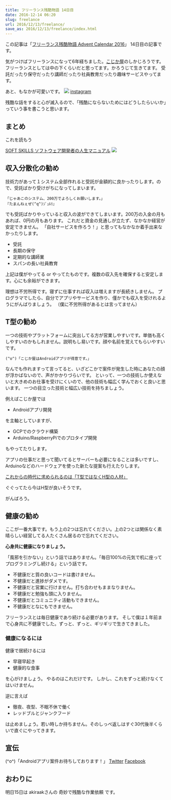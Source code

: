 ```yaml
---
title: フリーランス残酷物語 14日目
date: 2016-12-14 06:20
slug: freelance
url: 2016/12/13/freelance/
save_as: 2016/12/13/freelance/index.html
---
```

この記事は「[フリーランス残酷物語 Advent Calendar 2016](http://qiita.com/advent-calendar/2016/free_zankoku)」 14日目の記事です。

気がつけばフリーランスになって6年経ちました。[こじか屋](https://www.facebook.com/KojikayaShikajiro/?fref=ts)のしかじろうです。
フリーランスとしては中の下くらいだと思ってます。かろうじて生きてます。
受託だったり保守だったり講師だったり社員教育だったり趣味サービスやってます。

あと、もなかが可愛いです。
![](/assets/monaka.jpg)
[instagram](https://www.instagram.com/monakoala/)

残酷な話をすると心が滅入るので、「残酷にならないためにはどうしたらいいか」っていう事を書こうと思います。

## まとめ
これを読もう

[SOFT SKILLS ソフトウェア開発者の人生マニュアル](http://amzn.to/2hnFtq5)
<a href="https://www.amazon.co.jp/gp/product/4822251551//ref=as_li_ss_il?ie=UTF8&linkCode=li2&tag=shikajiro-22&linkId=9dff9daa5902a1e5f8805c9af7b79fdd" target="_blank"><img border="0" src="//ws-fe.amazon-adsystem.com/widgets/q?_encoding=UTF8&ASIN=4822251551&Format=_SL160_&ID=AsinImage&MarketPlace=JP&ServiceVersion=20070822&WS=1&tag=shikajiro-22" ></a><img src="https://ir-jp.amazon-adsystem.com/e/ir?t=shikajiro-22&l=li2&o=9&a=4822251551" width="1" height="1" border="0" alt="" style="border:none !important; margin:0px !important;" />

## 収入分散化の勧め
技術力があって１システム全部作れると受託が金額的に良かったりします。ので、受託ばかり受けがちになってしまいます。

```
「じゃあこのシステム、200万でよろしくお願いします。」
『たまんねぇぜ(^q^)ｼﾞｭﾙﾘ』
```

でも受託ばかりやっていると収入の波ができてしまいます。200万の入金の月もあれば、0円の月もあります。
これだと資金の見通しが立たず、なかなか経営が安定できません。
「自社サービスを作ろう！」と思ってもなかなか着手出来なかったりします。

* 受託
* 長期の保守
* 定期的な講師業
* スパンの長い社員教育

上記は僕がやってる or やってたものです。複数の収入先を確保すると安定します。心にも余裕ができます。

理想は不労所得です。寝ずに仕事すれば収入は増えますが長続きしません。
プログラマでしたら、自分でアプリやサービスを作り、僅かでも収入を受けれるようにがんばりましょう。
（僕に不労所得があるとは言ってません）

## T型の勧め
一つの技術やプラットフォームに突出してる方が営業しやすいです。単価も高くしやすいのかもしれません。説明もし易いです。顔や名前を覚えてもらいやすいです。

```
(^o^)「こじか屋はAndroidアプリが得意です。」
```

なんでも作れますって言ってると、いざどこかで案件が発生した時にあなたの顔が浮かばないので、声がかかりづらいです。
といって、一つの技術しか使えないと大きめのお仕事を受けにくいので、他の技術も幅広く学んでおくと良いと思います。
一つの目立った技術と幅広い技術を持ちましょう。

例えばこじか屋では

* Androidアプリ開発

を主軸としていますが、

* GCPでのクラウド構築
* Arduino/RaspberryPiでのプロタイプ開発

もやってたりします。

アプリの仕事だと思って聞いてるとサーバーも必要になることは多いですし、Arduinoなどのハードウェアを使った新たな提案も行えたりします。

[これからの時代に求められるのは「T型ではなくH型の人材」](https://courrier.jp/news/archives/4977/)

ぐぐってたら今はH型が良いそうです。

がんばろう。

## 健康の勧め
ここが一番大事です。もう上の2つは忘れてください。上の2つとは関係なく素晴らしい経営してる人たくさん居るので忘れてください。

**心身共に健康になりましょう。**

「風邪を引かない」という話ではありません。「毎日100%の元気で机に座ってプログラミングし続ける」という話です。

* 不健康だと質の良いコードは書けません。
* 不健康だと進捗がダメです。
* 不健康だと営業に行けません。打ち合わせもままなりません。
* 不健康だと勉強も頭に入りません。
* 不健康だとコミュニティ活動もできません。
* 不健康だとなにもできません。

フリーランスとは毎日健康であり続ける必要があります。
そして僕は１年前まで心身共に不健康でした。ずっと、ずっと、ギリギリで生きてきました。

### 健康になるには

健康で居続けるには

* 早寝早起き
* 健康的な食事

を心がけましょう。
やるのはこれだけです。
しかし、これをずっと続けなくてはいけません。

逆に言えば

* 徹夜、夜型、不眠不休で働く
* レッドブルとジャンクフード

は止めましょう。若い時しか持ちません。そのしっぺ返しはすぐ30代後半くらいで直ぐにやってきます。

## 宣伝
(^o^)「Androidアプリ案件お待ちしております！」
[Twitter](https://twitter.com/shikajiro)
[Facebook](https://www.facebook.com/shikajiro)


## おわりに
明日15日は akiraakさんの 奇妙で残酷な作業依頼 です。
